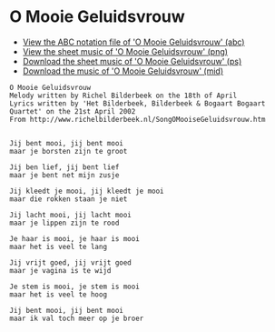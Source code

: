 # O Mooie Geluidsvrouw

 * [View the ABC notation file of 'O Mooie Geluidsvrouw' (abc)](OMooieGeluidsvrouw.abc)
 * [View the sheet music of 'O Mooie Geluidsvrouw' (png)](OMooieGeluidsvrouw.png)
 * [Download the sheet music of 'O Mooie Geluidsvrouw' (ps)](OMooieGeluidsvrouw.ps)
 * [Download the music of 'O Mooie Geluidsvrouw' (mid)](http://www.richelbilderbeek.nl/SongOMooieGeluidsvrouw.mid)

```
O Mooie Geluidsvrouw
Melody written by Richel Bilderbeek on the 18th of April
Lyrics written by 'Het Bilderbeek, Bilderbeek & Bogaart Bogaart Quartet' on the 21st April 2002
From http://www.richelbilderbeek.nl/SongOMooiseGeluidsvrouw.htm


Jij bent mooi, jij bent mooi 
maar je borsten zijn te groot 
 
Jij ben lief, jij bent lief
maar je bent net mijn zusje

Jij kleedt je mooi, jij kleedt je mooi
maar die rokken staan je niet

Jij lacht mooi, jij lacht mooi
maar je lippen zijn te rood

Je haar is mooi, je haar is mooi
maar het is veel te lang

Jij vrijt goed, jij vrijt goed
maar je vagina is te wijd

Je stem is mooi, je stem is mooi
maar het is veel te hoog

Jij bent mooi, jij bent mooi 
maar ik val toch meer op je broer
```
